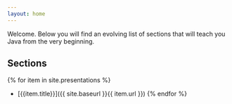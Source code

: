 ```yaml
---
layout: home
---
```


Welcome. Below you will find an evolving list of sections that will teach
you Java from the very beginning.

## Sections

{% for item in site.presentations %}
* [{{item.title}}]({{ site.baseurl }}{{ item.url }})
{% endfor %}
